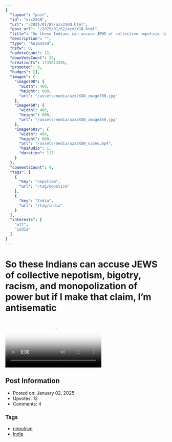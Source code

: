 ```yaml
---
{
  "layout": "post",
  "id": "azx2XGN",
  "url": "/2025/01/02/azx2XGN.html",
  "post_url": "/2025/01/02/azx2XGN.html",
  "title": "So these Indians can accuse JEWS of collective nepotism, bigotry, racism, and monopolization of power but if I make that claim, I’m antisematic",
  "description": "",
  "type": "Animated",
  "nsfw": 0,
  "upVoteCount": 12,
  "downVoteCount": 33,
  "creationTs": 1735813206,
  "promoted": 0,
  "badges": [],
  "images": {
    "image700": {
      "width": 460,
      "height": 600,
      "url": "/assets/media/azx2XGN_image700.jpg"
    },
    "image460": {
      "width": 460,
      "height": 600,
      "url": "/assets/media/azx2XGN_image460.jpg"
    },
    "image460sv": {
      "width": 460,
      "height": 600,
      "url": "/assets/media/azx2XGN_video.mp4",
      "hasAudio": 1,
      "duration": 117
    }
  },
  "commentsCount": 4,
  "tags": [
    {
      "key": "nepotism",
      "url": "/tag/nepotism"
    },
    {
      "key": "India",
      "url": "/tag/india"
    }
  ],
  "interests": [
    "wtf",
    "india"
  ]
}
---
```


# So these Indians can accuse JEWS of collective nepotism, bigotry, racism, and monopolization of power but if I make that claim, I’m antisematic

<video controls playsinline loop poster="/assets/media/azx2XGN_image460.jpg">
  <source src="/assets/media/azx2XGN_video.mp4" type="video/mp4">
  Your browser does not support the video tag.
</video>

## Post Information

- Posted on: January 02, 2025
- Upvotes: 12
- Comments: 4

### Tags

- [nepotism](/tag/nepotism)
- [India](/tag/India)
